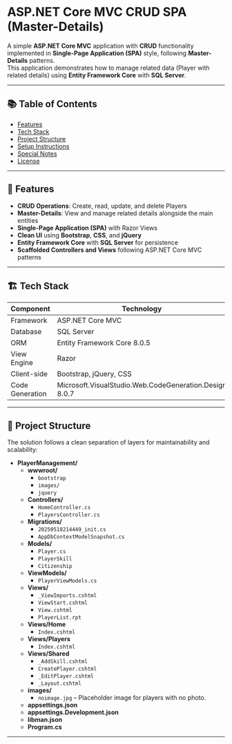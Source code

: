 # ASP.NET Core MVC CRUD SPA (Master-Details)

A simple **ASP.NET Core MVC** application with **CRUD** functionality implemented in **Single-Page Application (SPA)** style, following **Master-Details** patterns.  
This application demonstrates how to manage related data (Player with related details) using **Entity Framework Core** with **SQL Server**.

---

## 📚 Table of Contents

- [Features](#features)
- [Tech Stack](#tech-stack)
- [Project Structure](#project-structure)
- [Setup Instructions](#setup-instructions)
- [Special Notes](#special-notes)
- [License](#license)

---

## 🧩 Features

- **CRUD Operations**: Create, read, update, and delete Players
- **Master-Details**: View and manage related details alongside the main entities
- **Single-Page Application (SPA)** with Razor Views
- **Clean UI** using **Bootstrap**, **CSS**, and **jQuery**
- **Entity Framework Core** with **SQL Server** for persistence
- **Scaffolded Controllers and Views** following ASP.NET Core MVC patterns

---

## 🏗️ Tech Stack

| Component | Technology |
|---------|---------|
| Framework | ASP.NET Core MVC |
| Database | SQL Server |
| ORM | Entity Framework Core 8.0.5 |
| View Engine | Razor |
| Client-side | Bootstrap, jQuery, CSS |
| Code Generation | Microsoft.VisualStudio.Web.CodeGeneration.Design 8.0.7 | 


---
## 📁 Project Structure
The solution follows a clean separation of layers for maintainability and scalability:

- **PlayerManagement/**
  - **wwwroot/**
    - `bootstrap`
    - `images/`
    - `jquery`
  - **Controllers/**
    - `HomeController.cs`
    - `PlayersController.cs`
  - **Migrations/**
    - `20250518214449_init.cs`
    - `AppDbContextModelSnapshot.cs`
  - **Models/**
     - `Player.cs`
     - `PlayerSkill`
     - `Citizenship`
  - **ViewModels/**
    - `PlayerViewModels.cs`
  - **Views/**
    - `_ViewImports.cshtml`
    - `ViewStart.cshtml`
    - `View.cshtml`
    - `PlayerList.rpt`
  - **Views/Home**
    - `Index.cshtml`
  - **Views/Players**
    - `Index.cshtml`
  - **Views/Shared**
    - `_AddSkill.cshtml`
    - `CreatePlayer.cshtml`
    - `_EditPlayer.cshtml`
    - `_Layout.cshtml`
  - **images/**
    - `noimage.jpg` – Placeholder image for players with no photo.
  - **appsettings.json**
  - **appsettings.Development.json**
  - **libman.json**
  - **Program.cs**

---

